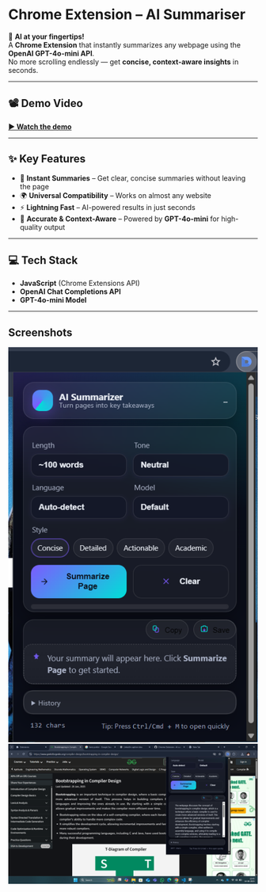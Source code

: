 # Chrome Extension – AI Summariser

🚀 **AI at your fingertips!**  
A **Chrome Extension** that instantly summarizes any webpage using the **OpenAI GPT-4o-mini API**.  
No more scrolling endlessly — get **concise, context-aware insights** in seconds.  

---

## 📽 Demo Video  
[**▶ Watch the demo**](YOUR_VIDEO_LINK_HERE)  

---

## ✨ Key Features  
- 📄 **Instant Summaries** – Get clear, concise summaries without leaving the page  
- 🌍 **Universal Compatibility** – Works on almost any website  
- ⚡ **Lightning Fast** – AI-powered results in just seconds  
- 🎯 **Accurate & Context-Aware** – Powered by **GPT-4o-mini** for high-quality output  

---

## 💻 Tech Stack  
- **JavaScript** (Chrome Extensions API)  
- **OpenAI Chat Completions API**  
- **GPT-4o-mini Model**  

---

## Screenshots
![](./2.png)
![](./1.png)

